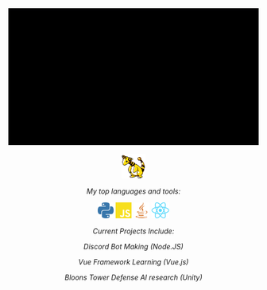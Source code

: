 <div align='center'>
  
<img width="900" img height="275" src="images/Github-Intro.gif">
<p></p>
<img height="50" src="images/ampharos.gif">

<p><em>My top languages and tools:</em></p>
<code><img height="32" src="images/python.svg"></code>
<code><img height="32" src="images/javascript.svg"></code>
<code><img height="32" src="images/java.svg"></code>
<code><img height="32" src="images/React-icon.svg.png"></code>

  <p></p>
<p><em>Current Projects Include:</em></p>
  <p><em>Discord Bot Making (Node.JS)</em></p>
  <p><em>Vue Framework Learning (Vue.js)</em></p>
  <p><em>Bloons Tower Defense AI research (Unity)</em></p>
<br />

</div>

<!--
**mharrison7787/mharrison7787** is a ✨ _special_ ✨ repository because its `README.md` (this file) appears on your GitHub profile.

Here are some ideas to get you started:

- 🔭 I’m currently working on ...
- 🌱 I’m currently learning ...
- 👯 I’m looking to collaborate on ...
- 🤔 I’m looking for help with ...
- 💬 Ask me about ...
- 📫 How to reach me: ...
- 😄 Pronouns: ...
- ⚡ Fun fact: ...
--> 

